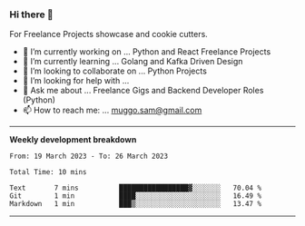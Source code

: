 ### Hi there 👋 



For Freelance Projects showcase and cookie cutters.

- 🔭 I’m currently working on ... Python and React Freelance Projects
- 🌱 I’m currently learning ... Golang and Kafka Driven Design
- 👯 I’m looking to collaborate on ... Python Projects
- 🤔 I’m looking for help with ...
- 💬 Ask me about ... Freelance Gigs and Backend Developer Roles (Python)
- 📫 How to reach me: ... muggo.sam@gmail.com
---------
**Weekly development breakdown**
<!--START_SECTION:waka-->

```text
From: 19 March 2023 - To: 26 March 2023

Total Time: 10 mins

Text       7 mins          █████████████████▓░░░░░░░   70.04 %
Git        1 min           ████░░░░░░░░░░░░░░░░░░░░░   16.49 %
Markdown   1 min           ███▒░░░░░░░░░░░░░░░░░░░░░   13.47 %
```

<!--END_SECTION:waka-->

----------


